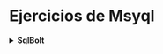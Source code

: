 # Ejercicios de Msyql 
<details>
<summary><strong>SqlBolt</strong> </summary>
<details>

<summary>SQL Lesson 1: SELECT queries 101</summary>

Find the title of each film 
```

SELECT Title FROM movies
```

Find the director of each film 
```

SELECT Director FROM movies
```

Find the title and director of each film 
```

SELECT Title, Director FROM movies
```

Find the title and year of each film 
```

SELECT Title, year FROM movies
```

Find all the information about each film
```

SELECT * FROM movies
```
</details>
<details>

<summary>SQL Lesson 2: Queries with constraints (Pt. 1)</summary>

Find the movie with a row id of 6 
```

SELECT * FROM movies WHERE id = 6;
```
Find the movies released in the years between 2000 and 2010
```

SELECT * FROM movies WHERE year >= 2000 AND year<=2010;
```
Find the movies not released in the years between 2000 and 2010
```

SELECT * FROM movies WHERE NOT( year >= 2000 AND year<=2010);
```
Find the first 5 Pixar movies and their release year
```

SELECT * FROM Movies ORDER BY YEAR ASC LIMIT 0, 6;
```
</details>
<details>

<summary>SQL Lesson 3: Queries with constraints (Pt. 2)</summary>
Find all the Toy Story movies 

```
SELECT Title FROM movies WHERE Title like "Toy Story%"
```
Find all the movies directed by John Lasseter
```
SELECT title, director FROM movies 
WHERE director = "John Lasseter";
```
Find all the movies (and director) not directed by John Lasseter
```
SELECT title, director FROM movies 
WHERE NOT director = "John Lasseter";
```
Find all the WALL-* movies
```
SELECT * FROM movies 
WHERE title  LIKE "WALL%";
```

</details>


<details>

<summary>SQL Lesson 4: Filtering and sorting Query results</summary>

List all directors of Pixar movies (alphabetically), without duplicates

```
SELECT DISTINCT Director FROM movies ORDER BY Director ASC ;
```
List the last four Pixar movies released (ordered from most recent to least)
```
SELECT * FROM movies WHERE year ORDER BY year DESC LIMIT 4;
```
List the first five Pixar movies sorted alphabetically
```
SELECT * FROM movies  ORDER BY Title asc LIMIT 5
```

List the next five Pixar movies sorted alphabetically
```
SELECT * FROM movies  ORDER BY Title asc LIMIT 5 OFFSET 5
```
</details>

<details>

<summary>SQL Review: Simple SELECT Queries</summary>
List all the Canadian cities and their populations

```
SELECT city, country,population FROM north_american_cities WHERE Country="Canada";
```
Order all the cities in the United States by their latitude from north to south

```
SELECT * FROM north_american_cities WHERE Country="United States" ORDER BY Latitude DESC;
```
List all the cities west of Chicago, ordered from west to east

```
SELECT * FROM north_american_cities WHERE Longitude<-87.629798 ORDER BY Longitude ASC;
```
List the two largest cities in Mexico (by population)

```
SELECT * FROM north_american_cities WHERE COUNTRY="Mexico" ORDER BY Population DESC  LIMIT 2 ;
```
List the third and fourth largest cities (by population) in the United States and their population

```
SELECT * FROM north_american_cities WHERE Country ="United States" ORDER BY population DESC LIMIT 2 OFFSET 2 ;
```
</details>


<details>

<summary>SQL Lesson 6: Multi-table queries with JOINs</summary>

Find the domestic and international sales for each movie
```
SELECT Domestic_sales, International_sales,Title
FROM  Boxoffice
JOIN Movies 
    ON id = Movie_id
```
Show the sales numbers for each movie that did better internationally rather than domestically
```
SELECT Domestic_sales, International_sales,Title
FROM  Boxoffice
JOIN Movies 
    ON id = Movie_id
WHERE International_sales>Domestic_sales
```
List all the movies by their ratings in descending order
```
SELECT Domestic_sales, International_sales,Title
FROM  Boxoffice
JOIN Movies 
    ON id = Movie_id
ORDER BY Rating DESC
```
</details>

<details>

<summary>SQL Lesson 7: OUTER JOINs</summary>

Find the list of all buildings that have employees
```
SELECT DISTINCT Building FROM Employees;
```
Find the list of all buildings and their capacity
```
SELECT * FROM Buildings;
```
List all buildings and the distinct employee roles in each building (including empty buildings)
```
SELECT DISTINCT building_name, role 
FROM Buildings 
  LEFT JOIN Employees
    ON Building_name = Building;
```
</details>

<details>

<summary>SQL Lesson 8: A short note on NULLs</summary>

Find the name and role of all employees who have not been assigned to a building
```

SELECT *
FROM Employees
WHERE Building IS NULL
```
Find the names of the buildings that hold no employees
```
SELECT DISTINCT Building_name
FROM Buildings 
  LEFT JOIN Employees
    ON Building_name = Building
WHERE Role IS NULL;
```
</details>

<details>

<summary>SQL Lesson 9: Queries with expressions</summary>

List all movies and their combined sales in millions of dollars

List all movies and their ratings in percent

List all movies that were released on even number years

</details>

<details>
<summary>SQL Lesson 10: Queries with aggregates (Pt. 1)</summary>

Find the longest time that an employee has been at the studio
```
SELECT MAX(Years_employed) as Longest_Time FROM employees;
```
For each role, find the average number of years employed by employees in that role
```
SELECT AVG(Years_employed) as Average_years_employed,Role FROM employees
GROUP BY Role;
```
Find the total number of employee years worked in each building
```
SELECT Building, SUM(Years_employed) as Total_years_employed
FROM employees
GROUP BY Building;
```
</details>

<details>
<summary>SQL Lesson 11: Queries with aggregates (Pt. 2)</summary>
Find the number of Artists in the studio (without a HAVING clause)

```
SELECT Role, COUNT(*) as Artists
FROM Employees
WHERE role = "Artist";
```
Find the number of Employees of each role in the studio
```
SELECT Role, COUNT(*)
FROM Employees
GROUP BY Role;
```
Find the total number of years employed by all Engineers

```
SELECT Role, SUM(years_employed)
FROM Employees
GROUP BY Role
HAVING Role = "Engineer";
```

</details>

<details>
<summary>SQL Lesson 12: Order of execution of a Query</summary>

Find the number of movies each director has directed

```
SELECT Director, COUNT(id) as Quantity_directed_movies
FROM Movies
GROUP BY Director;
```

Find the total domestic and international sales that can be attributed to each director

```
SELECT Director, SUM(Domestic_sales + International_sales) as Domestic_and_International_Sales
FROM Movies
    INNER JOIN boxoffice
        ON Movies.id = Boxoffice.movie_id
GROUP BY director;
```
</details>

<details>
<summary>SQL Lesson 13: Inserting rows</summary>

Add the studio's new production, Toy Story 4 to the list of movies (you can use any director)

```
INSERT INTO movies VALUES (15, "Toy Story 4", "John Lasseter", 2015, 90);
```
Toy Story 4 has been released to critical acclaim! It had a rating of 8.7, and made 340 million domestically and 270 million internationally. Add the record to the BoxOffice table.

```
INSERT INTO BoxOffice
(movie_id, rating, Domestic_sales, International_sales)
VALUES (15, 8.7, 340 000000,270 000000);
```
</details>
</details>